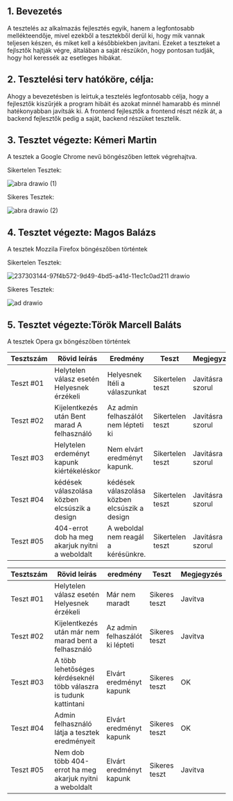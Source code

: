 ## 1. Bevezetés<br>

A tesztelés az alkalmazás fejlesztés egyik, hanem a legfontosabb mellékteendője, mivel ezekből a tesztekből derül ki, hogy mik vannak teljesen készen, és miket kell a későbbiekben javítani. Ezeket a teszteket a fejlsztők hajtják végre, általában a saját részükön, hogy pontosan tudják, hogy hol keressék az esetleges hibákat.<br>

## 2. Tesztelési terv hatóköre, célja:<br>

Ahogy a bevezetésben is leírtuk,a tesztelés legfontosabb célja, hogy a fejlesztők kiszűrjék a program hibáit és azokat minnél hamarabb és minnél hatékonyabban javítsák ki. A frontend fejlesztők a frontend részt nézik át, a backend fejlesztők pedig a saját, backend részüket tesztelik.<br>

## 3. Tesztet végezte: Kémeri Martin<br>
A tesztek a Google Chrome nevű böngészőben lettek végrehajtva.

Sikertelen Tesztek:<br>


![abra drawio (1)](https://github.com/103470/AFP2--h-t-let/assets/113610538/97f4b572-9d49-4bd5-a41d-11ec1c0ad211)<br>


Sikeres Tesztek: <br>


![abra drawio (2)](https://github.com/103470/AFP2--h-t-let/assets/113610538/cf0ed037-ff71-43af-bd86-8d892032d3b6)<br>


## 4. Tesztet végezte: Magos Balázs<br>
A tesztek Mozzila Firefox böngészőben történtek

Sikertelen Tesztek:<br>


![237303144-97f4b572-9d49-4bd5-a41d-11ec1c0ad211 drawio](https://github.com/103470/AFP2--h-t-let/assets/113610878/745c460c-7067-4ea4-99e1-35b13805effb)


Sikeres Tesztek:<br>


![ad drawio](https://github.com/103470/AFP2--h-t-let/assets/113610878/6fe496ba-0e62-43c8-bf5c-d5b419062516)


## 5. Tesztet végezte:Török Marcell Baláts<br>
A tesztek Opera gx böngészőben történtek


| Tesztszám | Rövid leírás                                             | Eredmény                                                                  | Teszt                                                                     | Megjegyzés                |
|-----------|----------------------------------------------------------|---------------------------------------------------------------------------------|--------------------------------------------------------------------------------|---------------------------|
| Teszt #01 | Helytelen válasz esetén Helyesnek érzékeli   | Helyesnek Itéli a válaszunkat  | Sikertelen teszt  | Javitásra szorul
| Teszt #02 | Kijelentkezés után Bent marad A felhasználó  | Az admin felhaszálót nem lépteti ki | Sikertelen teszt   | Javitásra szorul
| Teszt #03 | Helytelen erdeményt kapunk kiértékeléskor    |   Nem elvárt eredményt kapunk.| Sikertelen teszt   | Javitásra szorul
| Teszt #04 | kédések válaszolása közben elcsúszik a design| kédések válaszolása közben elcsúszik a design | Sikertelen teszt    | Javitásra szorul
| Teszt #05 | 404-errot dob ha meg akarjuk nyitni a weboldalt| A weboldal nem reagál a kérésünkre. | Sikertelen teszt   | Javitásra szorul



| Tesztszám | Rövid leírás                                             |  eredmény                                                                   | Teszt                                                                       | Megjegyzés                |
|-----------|----------------------------------------------------------|---------------------------------------------------------------------------------|--------------------------------------------------------------------------------|---------------------------|
| Teszt #01 | Helytelen válasz esetén Helyesnek érzékeli   | Már nem maradt  | Sikeres teszt  | Javitva
| Teszt #02 | Kijelentkezés után már nem marad bent a felhasználó  | Az admin felhaszálót ki lépteti | Sikeres teszt   | Javitva
| Teszt #03 | A több lehetőséges kérdéseknél több válaszra is tudunk kattintani |  Elvárt eredményt kapunk| Sikeres teszt   | OK
| Teszt #04 |Admin felhasználó látja a tesztek eredményeit | Elvárt eredményt kapunk | Sikeres teszt    | OK
| Teszt #05 | Nem dob több 404-errot ha meg akarjuk nyitni a weboldalt|  Elvárt eredményt kapunk | Sikeres teszt   | Javitva


